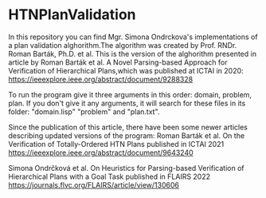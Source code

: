# HTNPlanValidation
In this repository you can find Mgr. Simona Ondrckova's implementations of a plan validation alghorithm.The algorithm was created by Prof. RNDr. Roman Barták, Ph.D. et al. This is the version of the alghorithm presented in article by Roman Barták et al. A Novel Parsing-based Approach for Verification of Hierarchical Plans,which was published at ICTAI in 2020: https://ieeexplore.ieee.org/abstract/document/9288328

To run the program give it three arguments in this order: domain, problem, plan.
If you don't give it any arguments, it will search for these files in its folder: "domain.lisp" "problem" and "plan.txt". 

Since the publication of this article, there have been some newer articles describing updated versions of the program:
Roman Barták et al. On the Verification of Totally-Ordered HTN Plans published in ICTAI 2021 https://ieeexplore.ieee.org/abstract/document/9643240

Simona Ondrčková et al. On Heuristics for Parsing-based Verification of Hierarchical Plans with a Goal Task published in FLAIRS 2022 https://journals.flvc.org/FLAIRS/article/view/130606
